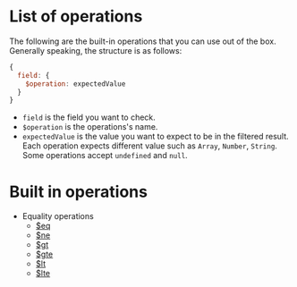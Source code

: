 # List of operations

The following are the built-in operations that you can use out of the box. Generally speaking, the structure is as follows:

```js
{
  field: {
    $operation: expectedValue
  }
}
```

- `field` is the field you want to check.
- `$operation` is the operations's name.
- `expectedValue` is the value you want to expect to be in the filtered result. Each operation expects different value such as `Array`, `Number`, `String`. Some operations accept `undefined` and `null`.

# Built in operations

- Equality operations
  - [$eq](equality.md#eq-equal)
  - [$ne](equality.md#ne-not-equal)
  - [$gt](equality.md#gte-greater-than)
  - [$gte](equality.md#gte-greater-than-or-equal-to)
  - [$lt](equality.md#lt-less-than)
  - [$lte](equality.md#lte-less-than-or-equal-to)
